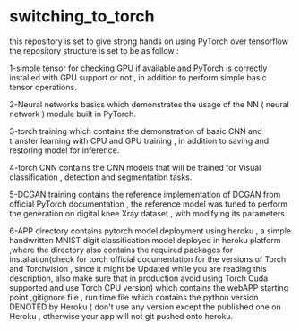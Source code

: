 # switching_to_torch
this repository is set to give strong hands on using PyTorch over tensorflow 
the repository structure is set to be as follow :

1-simple tensor for checking GPU if available and PyTorch is correctly installed with GPU support or not , in addition to perform simple basic tensor operations.


2-Neural networks basics which demonstrates the usage of the NN ( neural network ) module built in PyTorch. 


3-torch training which contains the demonstration of basic CNN and transfer learning with CPU and GPU training , in addition to saving and restoring model for inference.


4-torch CNN contains the CNN models that will be trained for Visual classification , detection and segmentation tasks. 


5-DCGAN training contains the reference implementation of DCGAN from official PyTorch documentation , the reference model was tuned 
to perform the generation on digital knee Xray dataset , with modifying its parameters.

6-APP directory contains pytorch model deployment using heroku , a simple handwritten MNIST digit classification model deployed in heroku platform ,where the directory also contains the required packages for installation(check for torch official documentation for the versions of Torch and Torchvision , since it might be Updated while you are reading this description, also make sure that in production avoid using Torch Cuda supported and use Torch CPU version) which contains the webAPP starting point ,gitignore file , run time file which contains the python version DENOTED by Heroku ( don't use any version except the published one on Heroku , otherwise your app will not git pushed onto heroku.
